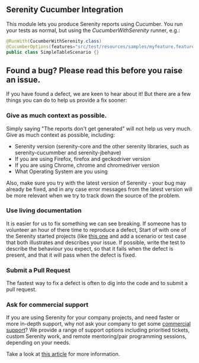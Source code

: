 ## Serenity Cucumber Integration

This module lets you produce Serenity reports using Cucumber. You run your tests as normal, 
but using the *CucumberWithSerenity* runner, e.g.:

```java
@RunWith(CucumberWithSerenity.class)
@CucumberOptions(features="src/test/resources/samples/myfeature.feature")
public class SimpleTableScenario {}
```



## Found a bug? Please read this before you raise an issue.

If you have found a defect, we are keen to hear about it! But there are a few things you can do to help us provide a fix sooner:

### Give as much context as possible.

Simply saying "The reports don't get generated" will not help us very much. Give as much context as possible, including:
  - Serenity version (serenity-core and the other serenity libraries, such as serenity-cucummber and serenity-jbehave)
  - If you are using Firefox, firefox and geckodriver version
  - If you are using Chrome, chrome and chromedriver version
  - What Operating System are you using

Also, make sure you try with the latest version of Serenity - your bug may already be fixed, and in any case error messages from the latest version will be more relevant when we try to track down the source of the problem.

### Use living documentation

It is easier for us to fix something we can see breaking. If someone has to volunteer an hour of there time to reproduce a defect, Start of with one of the Serenity started projects (like [this one](https://github.com/serenity-bdd/serenity-cucumber-starter) and add a scenario or test case that both illustrates and describes your issue. If possible, write the test to describe the behaviour you expect, so that it fails when the defect is present, and that it will pass when the defect is fixed.

### Submit a Pull Request

The fastest way to fix a defect is often to dig into the code and to submit a pull request. 

### Ask for commercial support

If you are using Serenity for your company projects, and need faster or more in-depth support, why not ask your company to get some [commercial support](https://johnfergusonsmart.com/serenity-bdd/)? We provide a range of support options including prioritied tickets, custom Serenity work, and remote mentoring/pair programming sessions, depending on your needs.

Take a look at [this article](https://opensource.guide/how-to-contribute/#communicating-effectively) for more information.


